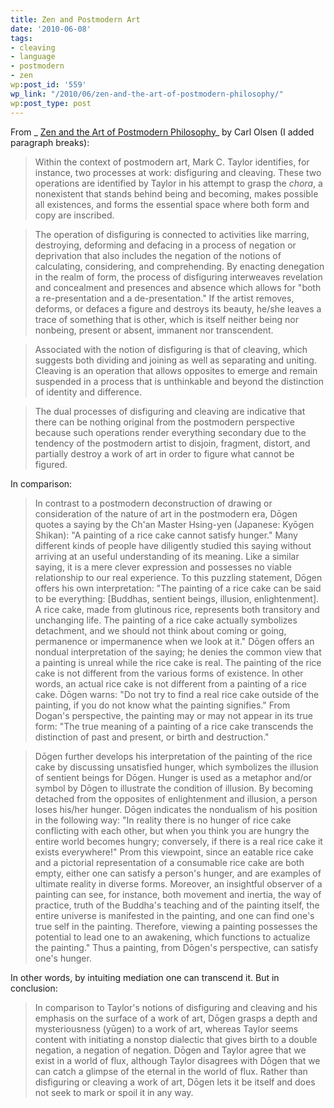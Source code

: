 ```yaml
---
title: Zen and Postmodern Art
date: '2010-06-08'
tags:
- cleaving
- language
- postmodern
- zen
wp:post_id: '559'
wp_link: "/2010/06/zen-and-the-art-of-postmodern-philosophy/"
wp:post_type: post
---
```


From _ [Zen and the Art of Postmodern Philosophy]( http://books.google.com/books?id=VR1SYOYq6r8C&pg=PA10&lpg=PA10&dq=cleaving+in+philosophy&source=bl&ots=eg_6e5AkC1&sig=b5e6qRmSOeSq9GuEKXvGy1jrf7Y&hl=en&ei=9RPBSfuaFpbEMaLH7aoN&sa=X&oi=book_result&resnum=3&ct=result)_ by Carl Olsen (I added paragraph breaks):

> Within the context of postmodern art, Mark C. Taylor identifies, for instance, two processes at work: disfiguring and cleaving. These two operations are identified by Taylor in his attempt to grasp the _chora_, a nonexistent that stands behind being and becoming, makes possible all existences, and forms the essential space where both form and copy are inscribed.

>

> The operation of disfiguring is connected to activities like marring, destroying, deforming and defacing in a process of negation or deprivation that also includes the negation of the notions of calculating, considering, and comprehending. By enacting denegation in the realm of form, the process of disfiguring interweaves revelation and concealment and presences and absence which allows for "both a re-presentation and a de-presentation." If the artist removes, deforms, or defaces a figure and destroys its beauty, he/she leaves a trace of something that is other, which is itself neither being nor nonbeing, present or absent, immanent nor transcendent.

>

> Associated with the notion of disfiguring is that of cleaving, which suggests both dividing and joining as well as separating and uniting. Cleaving is an operation that allows opposites to emerge and remain suspended in a process that is unthinkable and beyond the distinction of identity and difference.

>

> The dual processes of disfiguring and cleaving are indicative that there can be nothing original from the postmodern perspective because such operations render everything secondary due to the tendency of the postmodern artist to disjoin, fragment, distort, and partially destroy a work of art in order to figure what cannot be figured.

In comparison:

> In contrast to a postmodern deconstruction of drawing or consideration of the nature of art in the postmodern era, Dōgen quotes a saying by the Ch'an Master Hsing-yen (Japanese: Kyōgen Shikan): "A painting of a rice cake cannot satisfy hunger." Many different kinds of people have diligently studied this saying without arriving at an useful understanding of its meaning. Like a similar saying, it is a mere clever expression and possesses no viable relationship to our real experience. To this puzzling statement, Dōgen offers his own interpretation: "The painting of a rice cake can be said to be everything: [Buddhas, sentient beings, illusion, enlightenment]. A rice cake, made from glutinous rice, represents both transitory and unchanging life. The painting of a rice cake actually symbolizes detachment, and we should not think about coming or going, permanence or impermanence when we look at it." Dōgen offers an nondual interpretation of the saying; he denies the common view that a painting is unreal while the rice cake is real. The painting of the rice cake is not different from the various forms of existence. In other words, an actual rice cake is not different from a painting of a rice cake. Dōgen warns: "Do not try to find a real rice cake outside of the painting, if you do not know what the painting signifies." From Dogan's perspective, the painting may or may not appear in its true form: "The true meaning of a painting of a rice cake transcends the distinction of past and present, or birth and destruction."

>

> Dōgen further develops his interpretation of the painting of the rice cake by discussing unsatisfied hunger, which symbolizes the illusion of sentient beings for Dōgen. Hunger is used as a metaphor and/or symbol by Dōgen to illustrate the condition of illusion. By becoming detached from the opposites of enlightenment and illusion, a person loses his/her hunger. Dōgen indicates the nondualism of his position in the following way: "In reality there is no hunger of rice cake conflicting with each other, but when you think you are hungry the entire world becomes hungry; conversely, if there is a real rice cake it exists everywhere!" Prom this viewpoint, since an eatable rice cake and a pictorial representation of a consumable rice cake are both empty, either one can satisfy a person's hunger, and are examples of ultimate reality in diverse forms. Moreover, an insightful observer of a painting can see, for instance, both movement and inertia, the way of practice, truth of the Buddha's teaching and of the painting itself, the entire universe is manifested in the painting, and one can find one's true self in the painting. Therefore, viewing a painting possesses the potential to lead one to an awakening, which functions to actualize the painting." Thus a painting, from Dōgen's perspective, can satisfy one's hunger.

In other words, by intuiting mediation one can transcend it. But in conclusion:

> In comparison to Taylor's notions of disfiguring and cleaving and his emphasis on the surface of a work of art, Dōgen grasps a depth and mysteriousness (yūgen) to a work of art, whereas Taylor seems content with initiating a nonstop dialectic that gives birth to a double negation, a negation of negation. Dōgen and Taylor agree that we exist in a world of flux, although Taylor disagrees with Dōgen that we can catch a glimpse of the eternal in the world of flux. Rather than disfiguring or cleaving a work of art, Dōgen lets it be itself and does not seek to mark or spoil it in any way.
